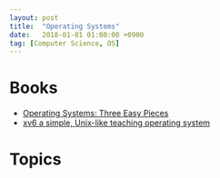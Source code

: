 ```yaml
---
layout: post
title:  "Operating Systems"
date:   2018-01-01 01:00:00 +0900
tag: [Computer Science, OS]
---
```



# Books

- [Operating Systems: Three Easy Pieces](http://pages.cs.wisc.edu/~remzi/OSTEP/)
- [xv6 a simple, Unix-like teaching operating system](https://pdos.csail.mit.edu/6.828/2014/xv6/book-rev8.pdf)

# Topics

## 
